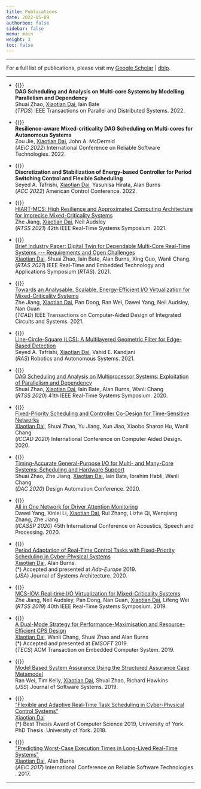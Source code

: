 ```yaml
---
title: Publications
date: 2022-05-09
authorbox: false
sidebar: false
menu: main
weight: 3
toc: false
---
```


---

For a full list of publications, please visit my [Google Scholar](https://scholar.google.co.uk/citations?hl=en&user=G7dzNUkAAAAJ&view_op=list_works&sortby=pubdate) | [dblp](https://dblp.org/pid/199/5323.html).

---

- {{<tag-journal>}} <br>
    **DAG Scheduling and Analysis on Multi-core Systems by Modelling Parallelism and Dependency** <br>
    Shuai Zhao, <u>Xiaotian Dai</u>, Iain Bate <br>
    (*TPDS*) IEEE Transactions on Parallel and Distributed Systems. 2022.

- {{<tag-workshop>}} <br>
    **Resilience-aware Mixed-criticality DAG Scheduling on Multi-cores for Autonomous Systems**<br>
    Zou Jie, <u>Xiaotian Dai</u>, John A. McDermid <br>
     (*AEiC 2022*) International Conference on Reliable Software Technologies. 2022.

- {{<tag-conference>}} <br>
    **Discretization and Stabilization of Energy-based Controller for Period Switching Control and Flexible Scheduling** <br>
    Seyed A. Tafrishi, <u>Xiaotian Dai</u>, Yasuhisa Hirata, Alan Burns <br>
    (*ACC 2022*) American Control Conference. 2022.

- {{<tag-conference>}} <br>
    [HIART-MCS: High Resilience and Approximated Computing Architecture for Imprecise Mixed-Criticality Systems](https://ieeexplore.ieee.org/abstract/document/9622396) <br>
    Zhe Jiang, <u>Xiaotian Dai</u>, Neil Audsley <br>
    (*RTSS 2021*) 42th IEEE Real-Time Systems Symposium. 2021.

- {{<tag-conference>}} <br>
    [Brief Industry Paper: Digital Twin for Dependable Multi-Core Real-Time Systems --- Requirements and Open Challenges](https://eprints.whiterose.ac.uk/175031/1/RTAS_21_Digital_Twin.pdf) <br>
    <u>Xiaotian Dai</u>, Shuai Zhao, Iain Bate, Alan Burns, Xing Guo, Wanli Chang. <br>
    (*RTAS 2021*) IEEE Real-Time and Embedded Technology and Applications Symposium (*RTAS*). 2021.

- {{<tag-journal>}} <br> 
    [Towards an Analysable, Scalable, Energy-Efficient I/O Virtualization for Mixed-Criticality Systems](https://ieeexplore.ieee.org/document/9354856) <br> 
    Zhe Jiang, <u>Xiaotian Dai</u>, Pan Dong, Ran Wei, Dawei Yang, Neil Audsley, Nan Guan <br> 
    (*TCAD*) IEEE Transactions on Computer-Aided Design of Integrated Circuits and Systems. 2021.

- {{<tag-journal>}} <br>
    [Line-Circle-Square (LCS): A Multilayered Geometric Filter for Edge-Based Detection](https://arxiv.org/pdf/2008.09315.pdf) <br>
    Seyed A. Tafrishi, <u>Xiaotian Dai</u>, Vahid E. Kandjani <br>
    (*RAS*) Robotics and Autonomous Systems. 2021.

- {{<tag-conference>}} <br> 
    [DAG Scheduling and Analysis on Multiprocessor Systems: Exploitation of Parallelism and Dependency](http://eprints.whiterose.ac.uk/167629/1/rtss2020_dag.pdf) <br> 
    Shuai Zhao, <u>Xiaotian Dai</u>, Iain Bate, Alan Burns, Wanli Chang <br> 
    (*RTSS 2020*) 41th IEEE Real-Time Systems Symposium. 2020.

- {{<tag-conference>}} <br> 
    [Fixed-Priority Scheduling and Controller Co-Design for Time-Sensitive Networks](http://eprints.whiterose.ac.uk/164756/1/ICCAD_2020_TSN_FPS.pdf) <br> 
    <u>Xiaotian Dai</u>, Shuai Zhao, Yu Jiang, Xun Jiao, Xiaobo Sharon Hu, Wanli Chang <br> 
    (*ICCAD 2020*) International Conference on Computer Aided Design. 2020.

- {{<tag-conference>}} <br> 
    [Timing-Accurate General-Purpose I/O for Multi- and Many-Core Systems: Scheduling and Hardware Support](http://eprints.whiterose.ac.uk/158882/1/PID6411059.pdf) <br> 
    Shuai Zhao, Zhe Jiang, <u>Xiaotian Dai</u>, Iain Bate, Ibrahim Habli, Wanli Chang <br> 
    (*DAC 2020*) Design Automation Conference. 2020.

- {{<tag-conference>}} <br> 
    [All in One Network for Driver Attention Monitoring](http://eprints.whiterose.ac.uk/158675/) <br> 
    Dawei Yang, Xinlei Li, <u>Xiaotian Dai</u>, Rui Zhang, Lizhe Qi, Wenqiang Zhang, Zhe Jiang <br>
    (*ICASSP 2020*) 45th International Conference on Acoustics, Speech and Processing. 2020.

- {{<tag-journal>}} <br> 
    [Period Adaptation of Real-Time Control Tasks with Fixed-Priority Scheduling in Cyber-Physical Systems](https://doi.org/10.1016/j.sysarc.2019.101691) <br> 
    <u>Xiaotian Dai</u>, Alan Burns. <br>
    (*) Accepted and presented at *Ada-Europe* 2019. <br>
    (*JSA*) Journal of Systems Architecture. 2020.  <br> 
    
- {{<tag-conference>}} <br> 
    [MCS-IOV: Real-time I/O Virtualization for Mixed-Criticality Systems](https://ieeexplore.ieee.org/abstract/document/9052193) <br> 
    Zhe Jiang, Neil Audsley, Pan Dong, Nan Guan, <u>Xiaotian Dai</u>, Lifeng Wei <br> 
    (*RTSS 2019*) 40th IEEE Real-Time Systems Symposium. 2019.

- {{<tag-journal>}} <br> 
    [A Dual-Mode Strategy for Performance-Maximisation and Resource-Efficient CPS Design](https://dl.acm.org/citation.cfm?id=3358213) <br> 
    <u>Xiaotian Dai</u>, Wanli Chang, Shuai Zhao and Alan Burns <br> 
    (\*) Accepted and presented at *EMSOFT* 2019.<br> 
     (*TECS*) ACM Transaction on Embedded Computer System. 2019. 

- {{<tag-journal>}} <br> 
    [Model Based System Assurance Using the Structured Assurance Case Metamodel](https://www.sciencedirect.com/science/article/pii/S0164121219301062?via%3Dihub) <br> 
        Ran Wei, Tim Kelly, <u>Xiaotian Dai</u>, Shuai Zhao, Richard Hawkins <br> 
    (*JSS*) Journal of Software Systems. 2019.

- {{<tag-thesis>}} <br> 
    ["Flexible and Adaptive Real-Time Task Scheduling in Cyber-Physical Control Systems"](http://etheses.whiterose.ac.uk/23950/) <br> 
    <u>Xiaotian Dai</u> <br> 
    (\*) Best Thesis Award of Computer Science 2019, University of York.<br> 
    PhD Thesis. University of York. 2018. <br> 

- {{<tag-conference>}} <br> 
    ["Predicting Worst-Case Execution Times in Long-Lived Real-Time Systems"](https://link.springer.com/chapter/10.1007%2F978-3-319-60588-3_6) <br> 
    <u>Xiaotian Dai</u>, Alan Burns<br> 
    (*AEiC 2017*) International Conference on Reliable Software Technologies . 2017.

---
